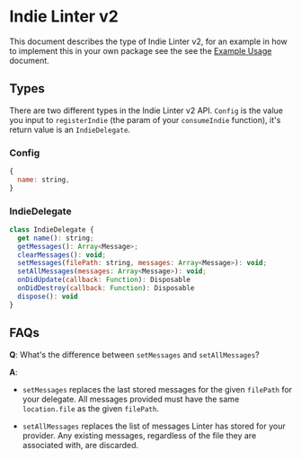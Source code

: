 # Indie Linter v2

This document describes the type of Indie Linter v2, for an example in how to
implement this in your own package see the see the [Example Usage][] document.

## Types

There are two different types in the Indie Linter v2 API. `Config` is the value
you input to `registerIndie` (the param of your `consumeIndie` function), it's
return value is an `IndieDelegate`.

### Config

```js
{
  name: string,
}
```

### IndieDelegate

```js
class IndieDelegate {
  get name(): string;
  getMessages(): Array<Message>;
  clearMessages(): void;
  setMessages(filePath: string, messages: Array<Message>): void;
  setAllMessages(messages: Array<Message>): void;
  onDidUpdate(callback: Function): Disposable
  onDidDestroy(callback: Function): Disposable
  dispose(): void
}
```

## FAQs

**Q**: What's the difference between `setMessages` and `setAllMessages`?

**A**:

*   `setMessages` replaces the last stored messages for the given `filePath` for
    your delegate. All messages provided must have the same `location.file` as
    the given `filePath`.

*   `setAllMessages` replaces the list of messages Linter has stored for your
    provider. Any existing messages, regardless of the file they are associated
    with, are discarded.

[Example Usage]: ../examples/indie-linter-v2.md

